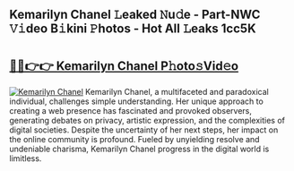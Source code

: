 ## Kemarilyn Chanel 𝙻eaked 𝙽u𝚍e - Part-NWC 𝚅𝚒deo B𝚒kini 𝙿hotos - Hot All 𝙻eaks 1cc5K

# <h2><a href="http://ld6gjzc.urlbe.top/?page=Kemarilyn+Chanel">🔗🔗👉👉 Kemarilyn Chanel P𝚑oto𝚜Vid𝚎o</a></h2>

[![Kemarilyn Chanel](https://i.imgur.com/eBuTRDB.gif)](http://ld6gjzc.urlbe.top/?page=Kemarilyn+Chanel)
Kemarilyn Chanel, a multifaceted and paradoxical individual, challenges simple understanding. Her unique approach to creating a web presence has fascinated and provoked observers, generating debates on privacy, artistic expression, and the complexities of digital societies. Despite the uncertainty of her next steps, her impact on the online community is profound. Fueled by unyielding resolve and undeniable charisma, Kemarilyn Chanel progress in the digital world is limitless.
